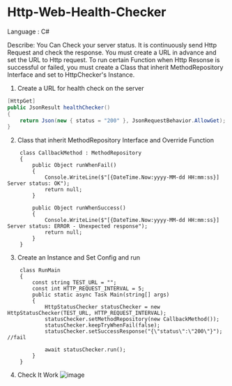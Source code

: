 # Http-Web-Health-Checker

Language : C#

Describe:
You Can Check your server status. It is continuously send Http Request and check the response.
You must create a URL in advance and set the URL to Http request.
To run certain Function when Http Resonse is successful or failed, you must create a Class that inherit MethodRepository Interface and set to HttpChecker's Instance.

1. Create a URL for health check on the server <br/>

```C#
[HttpGet]
public JsonResult healthChecker()
{
    return Json(new { status = "200" }, JsonRequestBehavior.AllowGet);
}
```

2.  Class that inherit MethodRepository Interface and Override Function

```
    class CallbackMethod : MethodRepository
    {
        public Object runWhenFail()
        {
            Console.WriteLine($"[{DateTime.Now:yyyy-MM-dd HH:mm:ss}] Server status: OK");
            return null;
        }

        public Object runWhenSuccess()
        {
            Console.WriteLine($"[{DateTime.Now:yyyy-MM-dd HH:mm:ss}] Server status: ERROR - Unexpected response");
            return null;
        }
    }
```

3. Create an Instance and Set Config and run
```
    class RunMain
    {
        const string TEST_URL = "";
        const int HTTP_REQUEST_INTERVAL = 5;
        public static async Task Main(string[] args)
        {
            HttpStatusChecker statusChecker = new HttpStatusChecker(TEST_URL, HTTP_REQUEST_INTERVAL);
            statusChecker.setMethodRepository(new CallbackMethod());
            statusChecker.keepTryWhenFail(false);
            statusChecker.setSuccessResponse("{\"status\":\"200\"}"); //fail

            await statusChecker.run();
        }
    }
```

4. Check It Work
![image](https://github.com/user-attachments/assets/193f710d-6104-4fa7-981f-4c68979db1e5)

